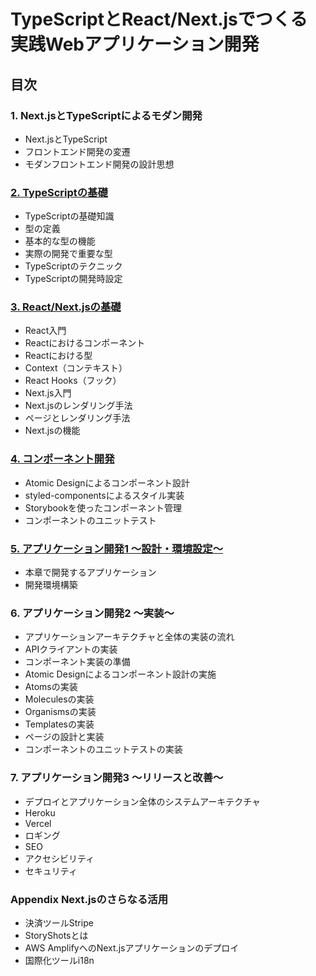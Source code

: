 # TypeScriptとReact/Next.jsでつくる 実践Webアプリケーション開発

## 目次
### 1. Next.jsとTypeScriptによるモダン開発
- Next.jsとTypeScript
- フロントエンド開発の変遷
- モダンフロントエンド開発の設計思想
### [2. TypeScriptの基礎](02/)
- TypeScriptの基礎知識
- 型の定義
- 基本的な型の機能
- 実際の開発で重要な型
- TypeScriptのテクニック
- TypeScriptの開発時設定
### [3. React/Next.jsの基礎](03/)
- React入門
- Reactにおけるコンポーネント
- Reactにおける型
- Context（コンテキスト）
- React Hooks（フック）
- Next.js入門
- Next.jsのレンダリング手法
- ページとレンダリング手法
- Next.jsの機能
### [4. コンポーネント開発](04/)
- Atomic Designによるコンポーネント設計
- styled-componentsによるスタイル実装
- Storybookを使ったコンポーネント管理
- コンポーネントのユニットテスト
### [5. アプリケーション開発1 〜設計・環境設定〜](05/)
- 本章で開発するアプリケーション
- 開発環境構築
### 6. アプリケーション開発2 〜実装〜
- アプリケーションアーキテクチャと全体の実装の流れ
- APIクライアントの実装
- コンポーネント実装の準備
- Atomic Designによるコンポーネント設計の実施
- Atomsの実装
- Moleculesの実装
- Organismsの実装
- Templatesの実装
- ページの設計と実装
- コンポーネントのユニットテストの実装
### 7. アプリケーション開発3 〜リリースと改善〜
- デプロイとアプリケーション全体のシステムアーキテクチャ
- Heroku
- Vercel
- ロギング
- SEO
- アクセシビリティ
- セキュリティ
### Appendix Next.jsのさらなる活用
- 決済ツールStripe
- StoryShotsとは
- AWS AmplifyへのNext.jsアプリケーションのデプロイ
- 国際化ツールi18n
